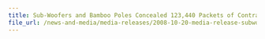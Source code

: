 ```yaml
---
title: Sub-Woofers and Bamboo Poles Concealed 123,440 Packets of Contraband Cigarettes, Two Men Arrested
file_url: /news-and-media/media-releases/2008-10-20-media-release-subwooferspoles.pdf
---
```

